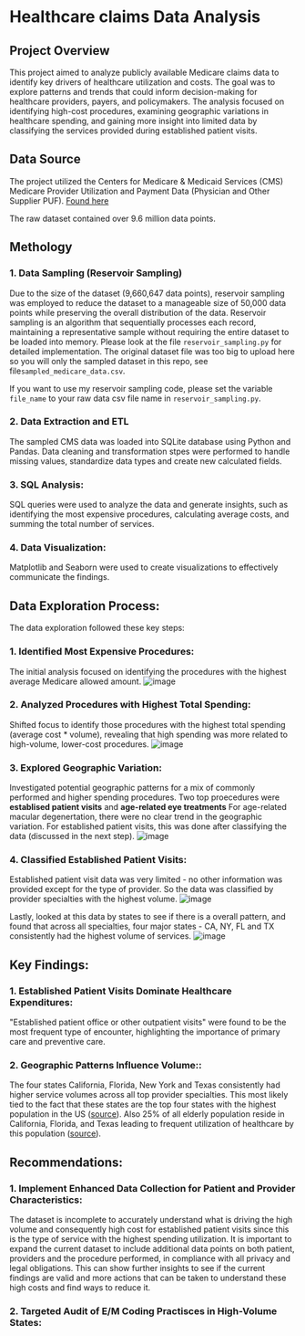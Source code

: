 # Healthcare claims Data Analysis

## Project Overview 
This project aimed to analyze publicly available Medicare claims data to identify key drivers of healthcare utilization and costs. The goal was to explore patterns and trends that could inform decision-making for healthcare providers, payers, and policymakers. The analysis focused on identifying high-cost procedures, examining geographic variations in healthcare spending, and gaining more insight into limited data by classifying the services provided during established patient visits.

## Data Source
The project utilized the Centers for Medicare & Medicaid Services (CMS) Medicare Provider Utilization and Payment Data (Physician and Other Supplier PUF). [Found here](https://data.cms.gov/provider-summary-by-type-of-service/medicare-physician-other-practitioners/medicare-physician-other-practitioners-by-provider-and-service)

The raw dataset contained over 9.6 million data points.

## Methology

### 1. Data Sampling (Reservoir Sampling)
Due to the size of the dataset (9,660,647 data points), reservoir sampling was employed to reduce the dataset to a manageable size of 50,000 data points while preserving the overall distribution of the data. Reservoir sampling is an algorithm that sequentially processes each record, maintaining a representative sample without requiring the entire dataset to be loaded into memory. Please look at the file ```reservoir_sampling.py``` for detailed implementation. The original dataset file was too big to upload here so you will only the sampled dataset in this repo, see file```sampled_medicare_data.csv```. 

If you want to use my reservoir sampling code, please set the variable ```file_name``` to your raw data csv file name in ```reservoir_sampling.py```.

### 2. Data Extraction and ETL
The sampled CMS data was loaded into SQLite database using Python and Pandas. Data cleaning and transformation stpes were performed to handle missing values, standardize data types and create new calculated fields. 

### 3. SQL Analysis: 
SQL queries were used to analyze the data and generate insights, such as identifying the most expensive procedures, calculating average costs, and summing the total number of services.

### 4. Data Visualization: 
Matplotlib and Seaborn were used to create visualizations to effectively communicate the findings.

## Data Exploration Process:

The data exploration followed these key steps:

### 1. Identified Most Expensive Procedures: 
The initial analysis focused on identifying the procedures with the highest average Medicare allowed amount.
![image](https://github.com/user-attachments/assets/c914f048-c84f-4cf4-acb8-84f39dbc8339)


### 2. Analyzed Procedures with Highest Total Spending: 
Shifted focus to identify those procedures with the highest total spending (average cost * volume), revealing that high spending was more related to high-volume, lower-cost procedures.
![image](https://github.com/user-attachments/assets/0434f374-58f4-4769-9328-e9e784e85e5e)

### 3. Explored Geographic Variation: 
Investigated potential geographic patterns for a mix of commonly performed and higher spending procedures. Two top proecedures were **establised patient visits** and **age-related eye treatments**
For age-related macular degenertation, there were no clear trend in the geographic variation. For established patient visits, this was done after classifying the data (discussed in the next step).
![image](https://github.com/user-attachments/assets/e7962ebe-d9a8-44c3-8559-9cf2cc054982)

### 4. Classified Established Patient Visits: 
Established patient visit data was very limited - no other information was provided except for the type of provider. So the data was classified by provider specialties with the highest volume. 
![image](https://github.com/user-attachments/assets/cab6384f-7745-4508-80c9-0d1dfb252554)

Lastly, looked at this data by states to see if there is a overall pattern, and found that across all specialties, four major states - CA, NY, FL and TX consistently had the highest volume of services. 
![image](https://github.com/user-attachments/assets/07895880-6ae5-49db-a782-ea37e7c8fefc)


## Key Findings:

### 1. Established Patient Visits Dominate Healthcare Expenditures: 
"Established patient office or other outpatient visits" were found to be the most frequent type of encounter, highlighting the importance of primary care and preventive care.

### 2. Geographic Patterns Influence Volume:: 
The four states California, Florida, New York and Texas consistently had higher service volumes across all top provider specialties. This most likely tied to the fact that these states are the top four states with the highest population in the US ([source](https://worldpopulationreview.com/states)). Also 25% of all elderly population reside in California, Florida, and Texas leading to frequent utilization of healthcare by this population ([source](https://www.prb.org/resources/which-us-states-are-the-oldest/#:~:text=More%20than%2055%20million%20Americans,California%2C%20Florida%2C%20and%20Texas.)). 

## Recommendations:

### 1. Implement Enhanced Data Collection for Patient and Provider Characteristics:
The dataset is incomplete to accurately understand what is driving the high volume and consequently high cost for established patient visits since this is the type of service with the highest spending utilization. It is important to expand the current dataset to include additional data points on both patient, providers and the procedure performed, in compliance with all privacy and legal obligations. This can show further insights to see if the current findings are valid and more actions that can be taken to understand these high costs and find ways to reduce it. 

### 2. Targeted Audit of E/M Coding Practisces in High-Volume States:



